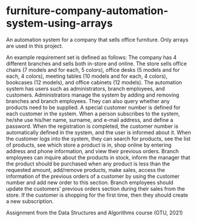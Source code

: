 # furniture-company-automation-system-using-arrays

An automation system for a company that sells office furniture.
Only arrays are used in this project.

An example requirement set is defined as follows:
The company has 4 different branches and sells both in-store and online.
The store sells office chairs (7 models and for each, 5 colors), office desks (5 models and for each, 4 colors), meeting tables (10 models and for each, 4 colors), bookcases (12 models), and office cabinets (12 models).
The automation system has users such as administrators, branch employees, and customers.
Administrators manage the system by adding and removing branches and branch employees.
They can also query whether any products need to be supplied.
A special customer number is defined for each customer in the system. 
When a person subscribes to the system, he/she use his/her name, surname, and e-mail address, and define a password. 
When the registration is completed, the customer number is automatically defined in the system, and the user is informed about it. 
When the customer logs into the system, they can search for products, see the list of products, see which store a product is in, shop online by entering address and phone information, and view their previous orders. 
Branch employees can inquire about the products in stock, inform the manager that the product should be purchased when any product is less than the requested amount, add/remove products, make sales, access the information of the previous orders of a customer by using the customer number and add new order to this section. Branch employees should update the customers' previous orders section during their sales from the store. 
If the customer is shopping for the first time, then they should create a new subscription.

Assignment from the Data Structures and Algorithms course (GTU, 2021)
